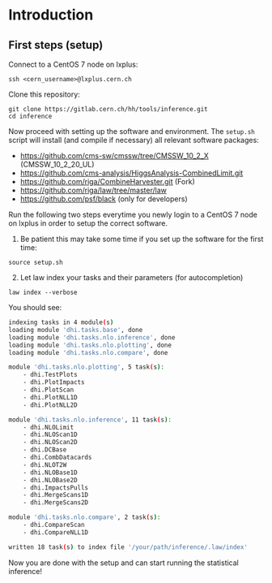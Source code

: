 # Introduction

## First steps (setup)

Connect to a CentOS 7 node on lxplus:
```shell
ssh <cern_username>@lxplus.cern.ch
```

Clone this repository:
```shell
git clone https://gitlab.cern.ch/hh/tools/inference.git
cd inference
```

Now proceed with setting up the software and environment.
The `setup.sh` script will install (and compile if necessary) all relevant software packages:

- https://github.com/cms-sw/cmssw/tree/CMSSW_10_2_X (CMSSW_10_2_20_UL)
- https://github.com/cms-analysis/HiggsAnalysis-CombinedLimit.git
- https://github.com/riga/CombineHarvester.git (Fork)
- https://github.com/riga/law/tree/master/law
- https://github.com/psf/black (only for developers)

Run the following two steps everytime you newly login to a CentOS 7 node on lxplus in order to setup the correct software.

1. Be patient this may take some time if you set up the software for the first time:
```shell
source setup.sh
```

2. Let law index your tasks and their parameters (for autocompletion)
```shell
law index --verbose
```

You should see:
```bash
indexing tasks in 4 module(s)
loading module 'dhi.tasks.base', done
loading module 'dhi.tasks.nlo.inference', done
loading module 'dhi.tasks.nlo.plotting', done
loading module 'dhi.tasks.nlo.compare', done

module 'dhi.tasks.nlo.plotting', 5 task(s):
    - dhi.TestPlots
    - dhi.PlotImpacts
    - dhi.PlotScan
    - dhi.PlotNLL1D
    - dhi.PlotNLL2D

module 'dhi.tasks.nlo.inference', 11 task(s):
    - dhi.NLOLimit
    - dhi.NLOScan1D
    - dhi.NLOScan2D
    - dhi.DCBase
    - dhi.CombDatacards
    - dhi.NLOT2W
    - dhi.NLOBase1D
    - dhi.NLOBase2D
    - dhi.ImpactsPulls
    - dhi.MergeScans1D
    - dhi.MergeScans2D

module 'dhi.tasks.nlo.compare', 2 task(s):
    - dhi.CompareScan
    - dhi.CompareNLL1D

written 18 task(s) to index file '/your/path/inference/.law/index'
```

Now you are done with the setup and can start running the statistical inference!
